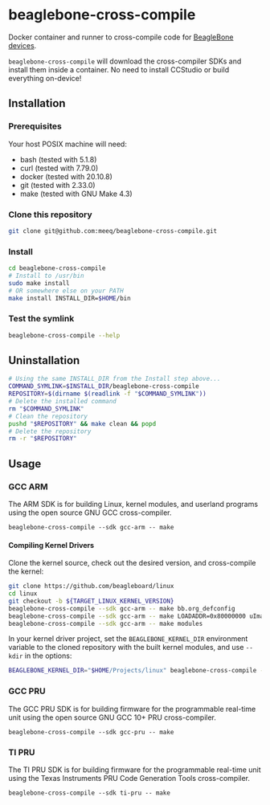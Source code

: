 # beaglebone-cross-compile

Docker container and runner to cross-compile code for [BeagleBone devices](https://beagleboard.org/bone).

`beaglebone-cross-compile` will download the cross-compiler SDKs and install them inside a container.
No need to install CCStudio or build everything on-device!

## Installation

### Prerequisites

Your host POSIX machine will need:

  * bash (tested with 5.1.8)
  * curl (tested with 7.79.0)
  * docker (tested with 20.10.8)
  * git (tested with 2.33.0)
  * make (tested with GNU Make 4.3)

### Clone this repository

```sh
git clone git@github.com:meeq/beaglebone-cross-compile.git
```

### Install

```sh
cd beaglebone-cross-compile
# Install to /usr/bin
sudo make install
# OR somewhere else on your PATH
make install INSTALL_DIR=$HOME/bin
```

### Test the symlink

```sh
beaglebone-cross-compile --help
```

## Uninstallation

```sh
# Using the same INSTALL_DIR from the Install step above...
COMMAND_SYMLINK=$INSTALL_DIR/beaglebone-cross-compile
REPOSITORY=$(dirname $(readlink -f "$COMMAND_SYMLINK"))
# Delete the installed command
rm "$COMMAND_SYMLINK"
# Clean the repository
pushd "$REPOSITORY" && make clean && popd
# Delete the repository
rm -r "$REPOSITORY"
```

## Usage

### GCC ARM

The ARM SDK is for building Linux, kernel modules, and userland programs
using the open source GNU GCC cross-compiler.

```
beaglebone-cross-compile --sdk gcc-arm -- make
```

#### Compiling Kernel Drivers

Clone the kernel source, check out the desired version, and cross-compile the kernel:

```sh
git clone https://github.com/beagleboard/linux
cd linux
git checkout -b ${TARGET_LINUX_KERNEL_VERSION}
beaglebone-cross-compile --sdk gcc-arm -- make bb.org_defconfig
beaglebone-cross-compile --sdk gcc-arm -- make LOADADDR=0x80000000 uImage dtbs
beaglebone-cross-compile --sdk gcc-arm -- make modules
```

In your kernel driver project, set the `BEAGLEBONE_KERNEL_DIR` environment variable to the
cloned repository with the built kernel modules, and use `--kdir` in the options:

```sh
BEAGLEBONE_KERNEL_DIR="$HOME/Projects/linux" beaglebone-cross-compile --sdk gcc-arm --kdir -- make
```

### GCC PRU

The GCC PRU SDK is for building firmware for the programmable real-time unit
using the open source GNU GCC 10+ PRU cross-compiler.

```
beaglebone-cross-compile --sdk gcc-pru -- make
```

### TI PRU

The TI PRU SDK is for building firmware for the programmable real-time unit
using the Texas Instruments PRU Code Generation Tools cross-compiler.

```
beaglebone-cross-compile --sdk ti-pru -- make
```
